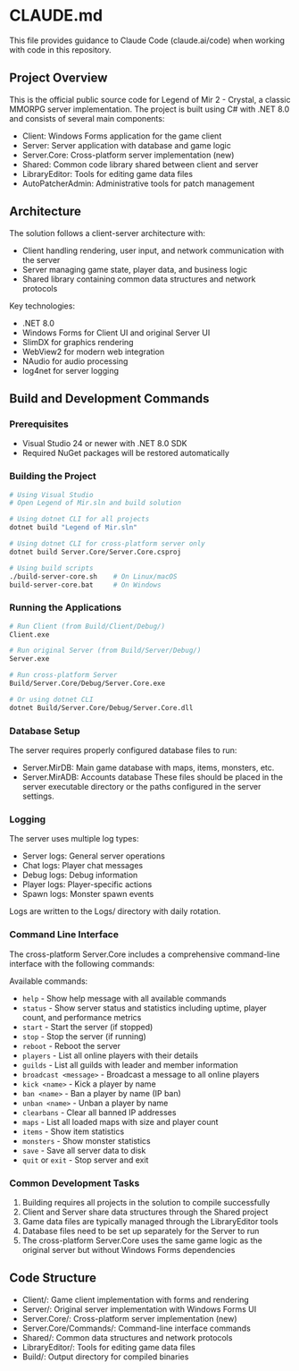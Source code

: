 # CLAUDE.md

This file provides guidance to Claude Code (claude.ai/code) when working with code in this repository.

## Project Overview

This is the official public source code for Legend of Mir 2 - Crystal, a classic MMORPG server implementation. The project is built using C# with .NET 8.0 and consists of several main components:

- Client: Windows Forms application for the game client
- Server: Server application with database and game logic
- Server.Core: Cross-platform server implementation (new)
- Shared: Common code library shared between client and server
- LibraryEditor: Tools for editing game data files
- AutoPatcherAdmin: Administrative tools for patch management

## Architecture

The solution follows a client-server architecture with:
- Client handling rendering, user input, and network communication with the server
- Server managing game state, player data, and business logic
- Shared library containing common data structures and network protocols

Key technologies:
- .NET 8.0
- Windows Forms for Client UI and original Server UI
- SlimDX for graphics rendering
- WebView2 for modern web integration
- NAudio for audio processing
- log4net for server logging

## Build and Development Commands

### Prerequisites
- Visual Studio 24 or newer with .NET 8.0 SDK
- Required NuGet packages will be restored automatically

### Building the Project
```bash
# Using Visual Studio
# Open Legend of Mir.sln and build solution

# Using dotnet CLI for all projects
dotnet build "Legend of Mir.sln"

# Using dotnet CLI for cross-platform server only
dotnet build Server.Core/Server.Core.csproj

# Using build scripts
./build-server-core.sh    # On Linux/macOS
build-server-core.bat     # On Windows
```

### Running the Applications
```bash
# Run Client (from Build/Client/Debug/)
Client.exe

# Run original Server (from Build/Server/Debug/)
Server.exe

# Run cross-platform Server
Build/Server.Core/Debug/Server.Core.exe

# Or using dotnet CLI
dotnet Build/Server.Core/Debug/Server.Core.dll
```

### Database Setup
The server requires properly configured database files to run:
- Server.MirDB: Main game database with maps, items, monsters, etc.
- Server.MirADB: Accounts database
These files should be placed in the server executable directory or the paths configured in the server settings.

### Logging
The server uses multiple log types:
- Server logs: General server operations
- Chat logs: Player chat messages
- Debug logs: Debug information
- Player logs: Player-specific actions
- Spawn logs: Monster spawn events

Logs are written to the Logs/ directory with daily rotation.

### Command Line Interface
The cross-platform Server.Core includes a comprehensive command-line interface with the following commands:

Available commands:
- `help` - Show help message with all available commands
- `status` - Show server status and statistics including uptime, player count, and performance metrics
- `start` - Start the server (if stopped)
- `stop` - Stop the server (if running)
- `reboot` - Reboot the server
- `players` - List all online players with their details
- `guilds` - List all guilds with leader and member information
- `broadcast <message>` - Broadcast a message to all online players
- `kick <name>` - Kick a player by name
- `ban <name>` - Ban a player by name (IP ban)
- `unban <name>` - Unban a player by name
- `clearbans` - Clear all banned IP addresses
- `maps` - List all loaded maps with size and player count
- `items` - Show item statistics
- `monsters` - Show monster statistics
- `save` - Save all server data to disk
- `quit` or `exit` - Stop server and exit

### Common Development Tasks
1. Building requires all projects in the solution to compile successfully
2. Client and Server share data structures through the Shared project
3. Game data files are typically managed through the LibraryEditor tools
4. Database files need to be set up separately for the Server to run
5. The cross-platform Server.Core uses the same game logic as the original server but without Windows Forms dependencies

## Code Structure
- Client/: Game client implementation with forms and rendering
- Server/: Original server implementation with Windows Forms UI
- Server.Core/: Cross-platform server implementation (new)
- Server.Core/Commands/: Command-line interface commands
- Shared/: Common data structures and network protocols
- LibraryEditor/: Tools for editing game data files
- Build/: Output directory for compiled binaries